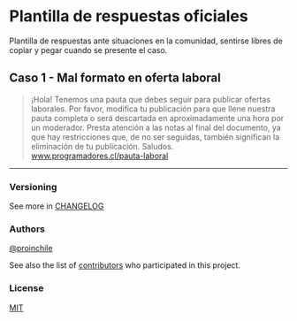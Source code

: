 # Plantilla de respuestas oficiales

Plantilla de respuestas ante situaciones en la comunidad, sentirse libres de copiar y pegar cuando se presente el caso.

## Caso 1 - Mal formato en oferta laboral

> ¡Hola! Tenemos una pauta que debes seguir para publicar ofertas
> laborales. Por favor, modifica tu publicación para que llene nuestra
> pauta completa o será descartada en aproximadamente una hora por un
> moderador. Presta atención a las notas al final del documento, ya que
> hay restricciones que, de no ser seguidas, también significan la
> eliminación de tu publicación. Saludos.
> www.programadores.cl/pauta-laboral

---
### Versioning
See more in [CHANGELOG](CHANGELOG.md)


 
### Authors
[@proinchile](https://github.com/proinchile/)
 
See also the list of [contributors](https://github.com/your/project/contributors) who participated in this project.

### License
[MIT](seed/LICENSE)
 
 

 

